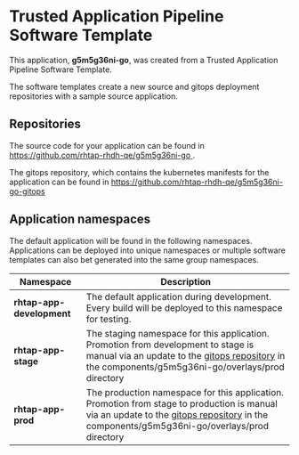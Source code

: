 # Trusted Application Pipeline Software Template

This application, **g5m5g36ni-go**, was created from a Trusted Application Pipeline Software Template.

The software templates create a new source and gitops deployment repositories with a sample source application. 

## Repositories

The source code for your application can be found in [https://github.com/rhtap-rhdh-qe/g5m5g36ni-go ](https://github.com/rhtap-rhdh-qe/g5m5g36ni-go ).
 
The gitops repository, which contains the kubernetes manifests for the application can be found in 
[https://github.com/rhtap-rhdh-qe/g5m5g36ni-go-gitops ](https://github.com/rhtap-rhdh-qe/g5m5g36ni-go-gitops ) 

## Application namespaces 

The default application will be found in the following namespaces. Applications can be deployed into unique namespaces or multiple software templates can also bet generated into the same group namespaces.  

|  Namespace   |  Description   |  
| -------- | -------- |   
| **rhtap-app-development** | The default application during development. Every build will be deployed to this namespace for testing. | 
| **rhtap-app-stage** | The staging namespace for this application. Promotion from development to stage is manual via an update to the [gitops repository](https://github.com/rhtap-rhdh-qe/g5m5g36ni-go-gitops ) in the components/g5m5g36ni-go/overlays/prod directory |  
| **rhtap-app-prod** | The production namespace for this application. Promotion from stage to production is manual via an update to the [gitops repository](https://github.com/rhtap-rhdh-qe/g5m5g36ni-go-gitops ) in the components/g5m5g36ni-go/overlays/prod directory | 